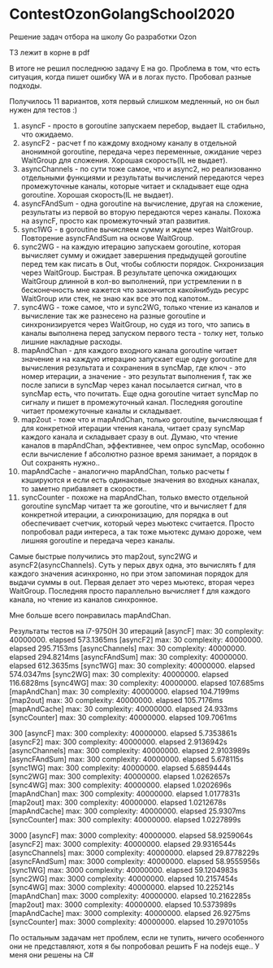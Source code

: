# ContestOzonGolangSchool2020
Решение задач отбора на школу Go разработки Ozon

ТЗ лежит в корне в pdf

В итоге не решил последнюю задачу E на go.
Проблема в том, что есть ситуация, когда пишет ошибку WA и в логах пусто.
Пробовал разные подходы.

Получилось 11 вариантов, хотя первый слишком медленный, но он был нужен для тестов :)
1) asyncF - просто в goroutine запускаем перебор, выдает IL стабильно, что ожидаемо.
2) asyncF2 - расчет f по каждому входному каналу в отдельной анонимной goroutine, передача через переменные, ожидание через WaitGroup для сложения. Хорошая скорость(IL не выдает).
3) asyncChannels - по сути тоже самое, что и async2, но реализованно отдельными функциями и результаты вычислений передаются через промежуточные каналы, которые читает и складывает еще одна goroutine. Хорошая скорость(IL не выдает).
4) asyncFAndSum - одна goroutine на вычисление, другая на сложение, результаты из первой во вторую передаются через каналы. Похожа на asyncF, просто как промежуточный этап развития.
5) sync1WG - в goroutine вычисляем сумму и ждем через WaitGroup. Повторение asyncFAndSum на основе WaitGroup.
6) sync2WG - на каждую итерацию запускаем goroutine, которая вычисляет сумму и ожидает завершения предыдущей goroutine перед тем как писать в Out, чтобы соблюсти порядок. Снхронизация через WaitGroup. Быстрая. В результате цепочка ожидающих WaitGroup длинной в кол-во выполнений, при устремлении n в бесконечность мне кажется что закончится какойнибудь ресурс WaitGroup или стек, не знаю как все это под капотом..
7) sync4WG - тоже самое, что и sync2WG, только чтение из каналов и вычисление так же разнесено на разные goroutine и синхронизируется через WaitGroup, но судя из того, что запись в каналы выполнена перед запуском первого теста - толку нет, только лишние накладные расходы.
8) mapAndChan - для каждого входного канала goroutine читает значение и на каждую итерацию запускает еще одну goroutine для вычисления результата и сохранения в syncMap, где ключ - это номер итерации, а значение - это результат выполнения f, так же после записи в syncMap через канал посылается сигнал, что в syncMap есть, что почитать. Еще одна goroutine читает syncMap по сигналу и пишет в промежуточный канал. Последняя goroutine читает промежуточные каналы и складывает.
9) map2out - тоже что и mapAndChan, только goroutine, вычисляющая  f для конкретной итерации чтения канала, читает сразу syncMap каждого канала и складывает сразу в out. Думаю, что чтение каналов в mapAndChan, эффективнее, чем опрос syncMap, особонно если вычисление f абсолютно разное время занимает, а порядок в Out сохранять нужно..
10) mapAndCache - аналогично mapAndChan, только расчеты f кэшируются и если есть одинаковые значения во входных каналах, то заметно прибавляет в скорости..
11) syncCounter - похоже на mapAndChan, только вместо отдельной goroutine syncMap читает та же goroutine, что и вычисляет f для конкретной итерации, а синхронизацию, для порядка в out обеспечивает счетчик, который через мьютекс считается. Просто попробовал ради интереса, а так тоже мьютекс думаю дороже, чем лишняя goroutine и передача через каналы.

Самые быстрые получились это map2out, sync2WG и asyncF2(asyncChannels).
Суть у перых двух одна, это вычислять f для каждого значения асинхронно, но при этом запоминая порядок для выдачи суммы в out. Первая делает это через мьютекс, вторая через WaitGroup.
Последняя просто параллельно вычисляет f для каждого канала, но чтение из каналов синхронное.

Мне больше всего понравилась mapAndChan.

Результаты тестов на i7-9750H
30 итераций
[asyncF] max: 30 complexity: 40000000. elapsed 573.1365ms
[asyncF2] max: 30 complexity: 40000000. elapsed 295.7153ms
[asyncChannels] max: 30 complexity: 40000000. elapsed 294.8214ms
[asyncFAndSum] max: 30 complexity: 40000000. elapsed 612.3635ms
[sync1WG] max: 30 complexity: 40000000. elapsed 574.0347ms
[sync2WG] max: 30 complexity: 40000000. elapsed 116.6828ms
[sync4WG] max: 30 complexity: 40000000. elapsed 107.685ms
[mapAndChan] max: 30 complexity: 40000000. elapsed 104.7199ms
[map2out] max: 30 complexity: 40000000. elapsed 105.7176ms
[mapAndCache] max: 30 complexity: 40000000. elapsed 24.933ms
[syncCounter] max: 30 complexity: 40000000. elapsed 109.7061ms

300
[asyncF] max: 300 complexity: 40000000. elapsed 5.7353861s
[asyncF2] max: 300 complexity: 40000000. elapsed 2.9136942s
[asyncChannels] max: 300 complexity: 40000000. elapsed 2.9103989s
[asyncFAndSum] max: 300 complexity: 40000000. elapsed 5.678115s
[sync1WG] max: 300 complexity: 40000000. elapsed 5.6859444s
[sync2WG] max: 300 complexity: 40000000. elapsed 1.0262657s
[sync4WG] max: 300 complexity: 40000000. elapsed 1.0202696s
[mapAndChan] max: 300 complexity: 40000000. elapsed 1.0177831s
[map2out] max: 300 complexity: 40000000. elapsed 1.0212678s
[mapAndCache] max: 300 complexity: 40000000. elapsed 25.9307ms
[syncCounter] max: 300 complexity: 40000000. elapsed 1.0227899s

3000
[asyncF] max: 3000 complexity: 40000000. elapsed 58.9259064s
[asyncF2] max: 3000 complexity: 40000000. elapsed 29.9316544s
[asyncChannels] max: 3000 complexity: 40000000. elapsed 29.8778229s
[asyncFAndSum] max: 3000 complexity: 40000000. elapsed 58.9555956s
[sync1WG] max: 3000 complexity: 40000000. elapsed 59.1204983s
[sync2WG] max: 3000 complexity: 40000000. elapsed 10.2157454s
[sync4WG] max: 3000 complexity: 40000000. elapsed 10.225214s
[mapAndChan] max: 3000 complexity: 40000000. elapsed 10.2162285s
[map2out] max: 3000 complexity: 40000000. elapsed 10.5373989s
[mapAndCache] max: 3000 complexity: 40000000. elapsed 26.9275ms
[syncCounter] max: 3000 complexity: 40000000. elapsed 10.2970105s

По остальным задачам нет проблем, если не тупить, ничего особенного они не представляют, хотя я бы попробовал решить F на nodejs еще..
У меня они решены на C# 
